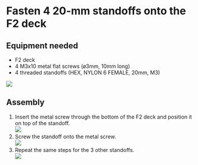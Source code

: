 # Fasten 4 20-mm standoffs onto the F2 deck

## Equipment needed

* F2 deck
* 4 M3x10 metal flat screws \(ø3mm, 10mm long\)
* 4 threaded standoffs \(HEX, NYLON 6 FEMALE, 20mm, M3\)

![](../assets/_MG_5218.JPG)

## Assembly

1. Insert the metal screw through the bottom of the F2 deck and position it on top of the standoff.    
    ![](../assets/_MG_5220.JPG)  
2. Screw the standoff onto the metal screw.    
    ![](../assets/_MG_5221.JPG)  
3. Repeat the same steps for the 3 other standoffs.    
    ![](../assets/_MG_5222.JPG)



